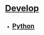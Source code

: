 # [Develop](https://github.com/Summer-Felix/Develop/blob/master/Readme.md) #

* ## [Python](Python/Python-Readme.md) ##
